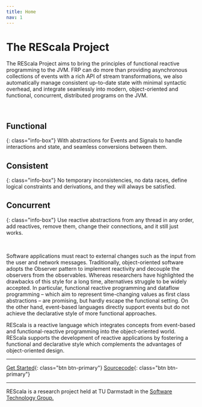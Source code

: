 ```yaml
---
title: Home
nav: 1
---
```


# The REScala Project


The REScala Project aims to bring the principles of functional reactive programming to the JVM.
FRP can do more than providing asynchronous collections of events with a rich API of stream transformations,
we also automatically manage consistent up-to-date state with minimal syntactic overhead,
and integrate seamlessly into modern, object-oriented and functional, concurrent, distributed programs on the JVM.

<!-- {% include slideshow.html %} -->

<br />

## Functional
{: class="info-box"}
With abstractions for Events and Signals to handle interactions and state, and seamless conversions between them.

## Consistent
{: class="info-box"}
No temporary inconsistencies, no data races, define logical constraints and derivations, and they will always be satisfied.

## Concurrent
{: class="info-box"}
Use reactive abstractions from any thread in any order, add reactives, remove them, change their connections, and it still just works.

<br />

Software applications must react to external changes such as the input from the user and network messages.
Traditionally, object-oriented software adopts the Observer pattern to implement reactivity and decouple the observers from the observables.
Whereas researchers have highlighted the drawbacks of this style for a long time, alternatives struggle to be widely accepted.
In particular, functional reactive programming and dataflow programming – which aim to represent time-changing values as first class abstractions – are promising,
but hardly escape the functional setting. On the other hand, event-based languages directly support events but do not achieve the declarative style of more functional approaches.


REScala is a reactive language which integrates concepts from event-based and functional-reactive programming into the object-oriented world.
REScala supports the development of reactive applications by fostering a functional and declarative style which complements the advantages of object-oriented design.

---
[Get Started](./manual){: class="btn btn-primary"}
[Sourcecode](https://github.com/guidosalva/REScala/){: class="btn btn-primary"}

<!-- <a class="github-button" href="https://github.com/guidosalva/REScala/archive/master.zip" data-style="mega" aria-label="Download guidosalva/REScala on GitHub">Download</a> -->



---
REScala is a research project held at TU Darmstadt in the
[Software Technology Group.](http://www.stg.tu-darmstadt.de/)
